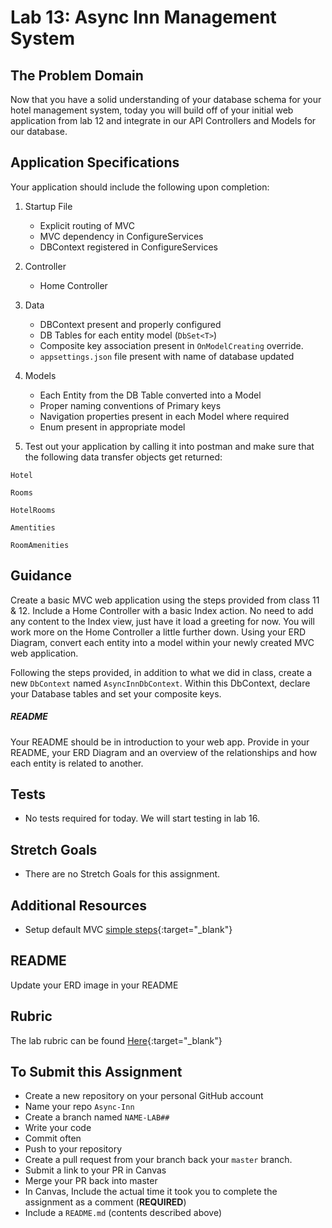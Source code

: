 # Lab 13: Async Inn Management System

## The Problem Domain

Now that you have a solid understanding of your database schema for your hotel management system, today you will build off of your initial web application from lab 12 and integrate in our API Controllers and Models for our database. 

## Application Specifications

Your application should include the following upon completion:

1. Startup File
	- Explicit routing of MVC 
	- MVC dependency in ConfigureServices
	- DBContext registered in ConfigureServices
1. Controller
	- Home Controller
1. Data
	- DBContext present and properly configured
	- DB Tables for each entity model (`DbSet<T>`)
	- Composite key association present in `OnModelCreating` override.
	- `appsettings.json` file present with name of database updated
1. Models
	- Each Entity from the DB Table converted into a Model
	- Proper naming conventions of Primary keys
	- Navigation properties present in each Model where required
	- Enum present in appropriate model

1. Test out your application by calling it into postman and make sure that the following data transfer objects get returned:

```
Hotel

```

```
Rooms
```

```
HotelRooms
```

```
Amentities
```

```
RoomAmenities
```

## Guidance

Create a basic MVC web application using the steps provided from class 11 & 12. Include a Home Controller with a basic Index action. No need to add any content to the Index view, just have it load a greeting for now. You will work more on the Home Controller a little further down.
Using your ERD Diagram, convert each entity into a model within your newly created MVC web application.

Following the steps provided, in addition to what we did in class, create a new `DbContext` named `AsyncInnDbContext`. 
Within this DbContext, declare your Database tables and set your composite keys. 
 
##### README

Your README should be in introduction to your web app. Provide in your README, your ERD Diagram and an overview of the relationships and how each entity is related to another. 

## Tests

- No tests required for today. We will start testing in lab 16. 

## Stretch Goals

- There are no Stretch Goals for this assignment.

## Additional Resources

- Setup default MVC [simple steps](https://codefellows.github.io/code-401-dotnet-guide/Resources/MVCSetup){:target="_blank"}


## README

Update your ERD image in your README

## Rubric

The lab rubric can be found [Here](../../Resources/rubric){:target="_blank"} 


## To Submit this Assignment

- Create a new repository on your personal GitHub account
- Name your repo `Async-Inn`
- Create a branch named `NAME-LAB##`
- Write your code
- Commit often
- Push to your repository
- Create a pull request from your branch back your `master` branch.
- Submit a link to your PR in Canvas
- Merge your PR back into master
- In Canvas, Include the actual time it took you to complete the assignment as a comment (**REQUIRED**)
- Include a `README.md` (contents described above)



